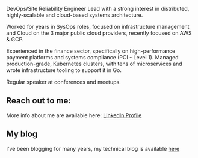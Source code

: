 DevOps/Site Reliability Engineer Lead with a strong interest in distributed, highly-scalable and cloud-based systems architecture. 

Worked for years in SysOps roles, focused on infrastructure management and Cloud on the 3 major public cloud providers, recently focused on AWS & GCP. 

Experienced in the finance sector, specifically on high-performance payment platforms and systems compliance (PCI - Level 1). 
Managed production-grade, Kubernetes clusters, with tens of microservices and wrote infrastructure tooling to support it in Go. 

Regular speaker at conferences and meetups. 

## Reach out to me:
More info about me are available here:
[LinkedIn Profile](https://www.linkedin.com/in/federico-fregosi/)

## My blog

I've been blogging for many years, my technical blog is available [here](https://federicofr.wordpress.com/) 
